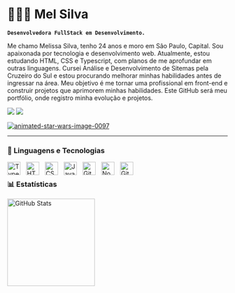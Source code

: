 # 👩🏻‍💻 Mel Silva

**`Desenvolvedora FullStack em Desenvolvimento.`**

Me chamo Melissa Silva, tenho 24 anos e moro em São Paulo, Capital. Sou apaixonada por tecnologia e desenvolvimento web. Atualmente, estou estudando HTML, CSS e Typescript, com planos de me aprofundar em outras linguagens. Cursei Análise e Desenvolvimento de Sitemas pela Cruzeiro do Sul e estou procurando melhorar minhas habilidades antes de ingressar na área. 
Meu objetivo é me tornar uma profissional em front-end e construir projetos que aprimorem minhas habilidades. Este GitHub será meu portfólio, onde registro minha evolução e projetos.

<a href="https://www.linkedin.com/in/melissa-cassia-41588921b/" target="_blank"><img src="https://img.shields.io/badge/-LinkedIn-%230077B5?style=for-the-badge&logo=linkedin&logoColor=white" target="_blank"></a>
<a href = "mailto:melissasilva245@gmail.com"><img src="https://img.shields.io/badge/-Gmail-%23333?style=for-the-badge&logo=gmail&logoColor=white" target="_blank"></a>

</p>

<a href="https://www.animatedimages.org/cat-star-wars-636.htm"><img src="https://www.animatedimages.org/data/media/636/animated-star-wars-image-0097.gif" border="0" alt="animated-star-wars-image-0097" /></a>

---

### 🤖 Linguagens e Tecnologias

<img align="left" alt="TypeScript" width="30px" style="padding-right:10px;" src="https://cdn.jsdelivr.net/gh/devicons/devicon/icons/typescript/typescript-plain.svg" />
<img align="left" alt="HTML" width="30px" style="padding-right:10px;" src="https://cdn.jsdelivr.net/gh/devicons/devicon/icons/html5/html5-plain.svg" />
<img align="left" alt="CSS" width="30px" style="padding-right:10px;" src="https://cdn.jsdelivr.net/gh/devicons/devicon/icons/css3/css3-plain.svg" />
<img align="left" alt="JavaScript" width="30px" style="padding-right:10px;" src="https://cdn.jsdelivr.net/gh/devicons/devicon/icons/javascript/javascript-plain.svg" />
<img align="left" alt="Git" width="30px" style="padding-right:10px;" src="https://cdn.jsdelivr.net/gh/devicons/devicon/icons/git/git-original.svg" />
<img align="left" alt="NodeJS" width="30px" style="padding-right:10px;" src="https://cdn.jsdelivr.net/gh/devicons/devicon/icons/nodejs/nodejs-original.svg" />
<img align="left" alt="GitHub" width="30px" style="padding-right:10px;" src="https://cdn.jsdelivr.net/gh/devicons/devicon/icons/github/github-original.svg" />

<br/>


### 📊 Estatísticas

<img 
      align="left" 
      alt="GitHub Stats" 
      height="200" 
      src="https://github-readme-stats.vercel.app/api/top-langs/?username=melcsilva&theme=tokyonight&layout=compact&custom_title=Tecnologias&langs_count=9" 
  />

</p>
